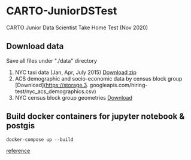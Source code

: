 # CARTO-JuniorDSTest
CARTO Junior Data Scientist Take Home Test (Nov 2020)


## Download data
Save all files under "./data" directory

1. NYC taxi data (Jan, Apr, July 2015) [Download zip](https://storage.googleapis.com/hiring-test/data.zip)
2. ACS demographic and socio-economic data by census block group [Download](https://storage.3. googleapis.com/hiring-test/nyc_acs_demographics.csv)
3. NYC census block group geometries [Download](https://storage.googleapis.com/hiring-test/nyc_cbg_geoms.geojson)

## Build docker containers for jupyter notebook & postgis
```
docker-compose up --build
```
[reference](https://www.andrewmahon.info/blog/docker-compose-data-science)
